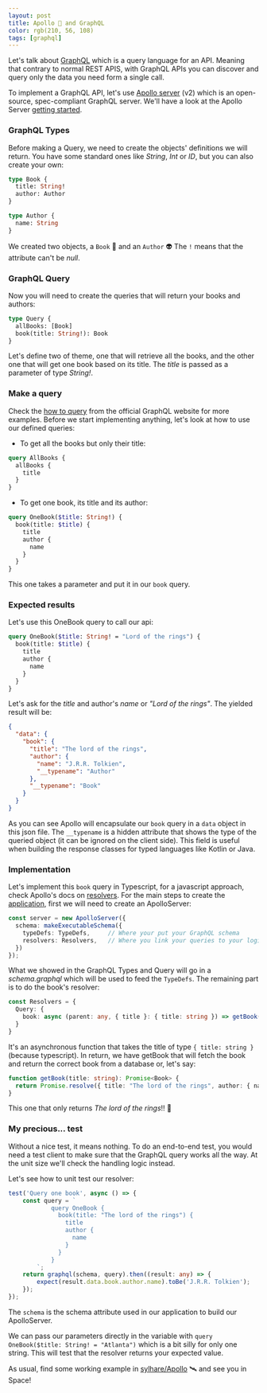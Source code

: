 ```yaml
---
layout: post 
title: Apollo 🚀 and GraphQL 
color: rgb(210, 56, 108)
tags: [graphql]
---
```


Let's talk about [GraphQL](https://graphql.org/) which is a query language for an API. Meaning that contrary to normal
REST APIS, with GraphQL APIs you can discover and query only the data you need form a single call.

To implement a GraphQL API, let's use [Apollo server](https://www.apollographql.com/docs/apollo-server/) (v2) which is an
open-source, spec-compliant GraphQL server. We'll have a look at the Apollo
Server [getting started](https://www.apollographql.com/docs/apollo-server/getting-started/).

### GraphQL Types

Before making a Query, we need to create the objects' definitions we will return. You have some standard ones like 
_String_, _Int_ or _ID_, but you can also create your own:

```graphql
type Book {
  title: String!
  author: Author
}

type Author {
  name: String
}
```

We created two objects, a `Book` 📘 and an `Author` 👽 The `!` means that the attribute can't be _null_.

### GraphQL Query

Now you will need to create the queries that will return your books and authors:

```graphql
type Query {
  allBooks: [Book]
  book(title: String!): Book
}
```

Let's define two of theme, one that will retrieve all the books, and the other one that will get one book based on its
title. The _title_ is passed as a parameter of type _String!_.

### Make a query

Check the [how to query](https://graphql.org/learn/queries/) from the official GraphQL website for more examples. Before
we start implementing anything, let's look at how to use our defined queries:

- To get all the books but only their title:

```graphql
query AllBooks {
  allBooks {
    title
  }
}
```

- To get one book, its title and its author:

```graphql
query OneBook($title: String!) {
  book(title: $title) {
    title
    author {
      name
    }
  }
}
```

This one takes a parameter and put it in our `book` query.

### Expected results

Let's use this OneBook query to call our api:

```graphql
query OneBook($title: String! = "Lord of the rings") {
  book(title: $title) {
    title
    author {
      name
    }
  }
}
```

Let's ask for the _title_ and author's _name_ or _"Lord of the rings"_. The yielded result will be:

```json
{
  "data": {
    "book": {
      "title": "The lord of the rings",
      "author": {
        "name": "J.R.R. Tolkien",
        "__typename": "Author"
      },
      "__typename": "Book"
    }
  }
}
```

As you can see Apollo will encapsulate our `book` query in a `data` object in this json file. The `__typename` is a
hidden attribute that shows the type of the queried object (it can be ignored on the client side). This field is useful
when building the response classes for typed languages like Kotlin or Java.

### Implementation

Let's implement this `book` query in Typescript, for a javascript approach, check Apollo's docs
on [resolvers](https://www.apollographql.com/docs/apollo-server/data/resolvers/). For the main steps to create
the [application](https://github.com/sylhare/Apollo/blob/main/typescript/), first we will need to create an
ApolloServer:

```typescript
const server = new ApolloServer({
  schema: makeExecutableSchema({
    typeDefs: TypeDefs,     // Where your put your GraphQL schema
    resolvers: Resolvers,   // Where you link your queries to your logic
  })
});
```

What we showed in the GraphQL Types and Query will go in a _schema.graphql_ which will be used to feed the `TypeDefs`.
The remaining part is to do the book's resolver:

```typescript
const Resolvers = {
  Query: {
    book: async (parent: any, { title }: { title: string }) => getBook(title)
  }
}
```

It's an asynchronous function that takes the title of type `{ title: string }` (because typescript). In return, we have
getBook that will fetch the book and return the correct book from a database or, let's say:

```typescript
function getBook(title: string): Promise<Book> {
  return Promise.resolve({ title: "The lord of the rings", author: { name: "J.R.R. Tolkien" } })
}
```

This one that only returns _The lord of the rings_!! 🧙

### My precious... test

Without a nice test, it means nothing. To do an end-to-end test, you would need a test client to make sure that 
the GraphQL query works all the way. At the unit size we'll check the handling logic instead. 

Let's see how to unit test our resolver:

```ts
test('Query one book', async () => {
    const query = `
            query OneBook {
              book(title: "The lord of the rings") {
                title
                author {
                  name
                }
              }
            }
        `;
    return graphql(schema, query).then((result: any) => {
        expect(result.data.book.author.name).toBe('J.R.R. Tolkien');
    });
});
```

The `schema` is the schema attribute used in our application to build our ApolloServer.

We can pass our parameters directly in the variable with `query OneBook($title: String! = "Atlanta")` which is a bit
silly for only one string. This will test that the resolver returns your expected value.

As usual, find some working example in [sylhare/Apollo](https://github.com/sylhare/Apollo) 🛰 and see you in Space!
